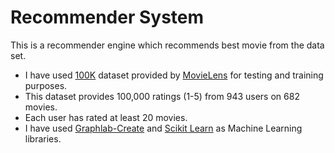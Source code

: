# Recommender System

 This is a recommender engine which recommends best movie from the data set.
* I have used [100K](https://grouplens.org/datasets/movielens/100k/) dataset provided by [MovieLens](https://grouplens.org/datasets/movielens/) for testing and training purposes.
* This dataset provides 100,000 ratings (1-5) from 943 users
on 682 movies.
* Each user has rated at least 20 movies.
* I have used [Graphlab-Create](https://pypi.python.org/pypi/GraphLab-Create) and [Scikit Learn](http://scikit-learn.org/stable/) as Machine Learning libraries.
